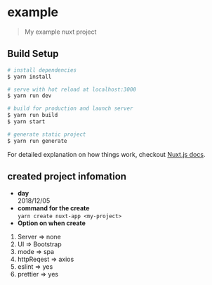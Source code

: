 # example

> My example nuxt project

## Build Setup

``` bash
# install dependencies
$ yarn install

# serve with hot reload at localhost:3000
$ yarn run dev

# build for production and launch server
$ yarn run build
$ yarn start

# generate static project
$ yarn run generate
```

For detailed explanation on how things work, checkout [Nuxt.js docs](https://nuxtjs.org).

## created project infomation

* **day**  
2018/12/05
* **command for the create**   
```yarn create nuxt-app <my-project>```
* **Option on when create**  
1. Server => none  
2. UI => Bootstrap  
3. mode => spa  
4. httpReqest => axios  
5. eslint => yes  
6. prettier => yes  
